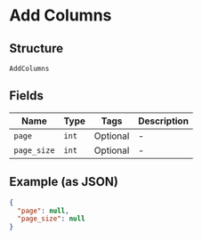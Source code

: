 
# Add Columns

## Structure

`AddColumns`

## Fields

| Name | Type | Tags | Description |
|  --- | --- | --- | --- |
| `page` | `int` | Optional | - |
| `page_size` | `int` | Optional | - |

## Example (as JSON)

```json
{
  "page": null,
  "page_size": null
}
```

